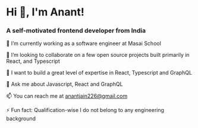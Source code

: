 																													

<!--
**Anantjain226/Anantjain226** is a ✨ _special_ ✨ repository because its `README.md` (this file) appears on your GitHub profile.

Here are some ideas to get you started:

- 🔭 I’m currently working on ...
- 🌱 I’m currently learning ...
- 👯 I’m looking to collaborate on ...
- 🤔 I’m looking for help with ...
- 💬 Ask me about ...
- 📫 How to reach me: ...
- 😄 Pronouns: ...
- ⚡ Fun fact: ...
-->

# Hi 👋, I'm Anant!

### A self-motivated frontend developer from India

🔭 I’m currently working as a software engineer at Masai School

👯 I’m looking to collaborate on a few open source projects built primarily in React, and Typescript
 
🌱 I want to build a great level of expertise in React, Typescript and GraphQL

💬 Ask me about Javascript, React and GraphQL

📫 You can reach me at anantjain226@gmail.com

⚡ Fun fact: Qualification-wise I do not belong to any engineering background


